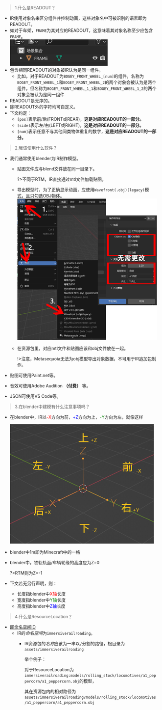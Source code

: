  >1.什么是READOUT？
   * IR使用对象名来区分组件并控制动画，这些对象名中可被识别的语素即为READOUT。
   * 如对于车架，`FRAME`为其对应的READOUT，这意味着其对象名称至少应包含`FRAME`。
     </br>![awa](../Textures/pic1.png "就像这样")
   * 包含相同READOUT的对象被IR认为是同一组件。
     * 比如，对于READOUT为`BOGEY_FRONT_WHEEL_[num]`的组件，名称为`BOGEY_FRONT_WHEEL_1`和`BOGEY_FRONT_WHEEL_2`的两个对象会被认为是两个组件，但名称为`BOGEY_FRONT_WHEEL_1_1`和`BOGEY_FRONT_WHEEL_1_2`的两个对象会被认为是同一组件
   * READOUT是无序的。
   * 除READOUT外的字符均可自定义。 
   * 下文约定：
     - `[pos]`表示前/后(FRONT或REAR)，**这是对应READOUT的一部分。**
     - `[side]`表示左/右(LEFT或RIGHT)，**这是对应READOUT的一部分。**
     - `[num]`表示任意不与其他同类物体重复的数字，**这是对应READOUT的一部分。**

>2.我该使用什么软件？
   * 我们通常使用blender为IR制作模型。
     * 贴图文件应与blend文件放在同一目录下。
   
       ?>不同于RTM，IR直接通过mtl文件加载贴图。
   
     * 导出模型时，为了正确显示动画，应使用`Wavefront(.obj)(legacy)`模式，且只勾选OBJ物体。
       </br>![awa](../Textures/pic4.png "就像这样")
     * 在资源包里，对应mtl文件和贴图应该和obj文件放在一起。     
     
       !>注意，Metasequoia无法为obj模型导出对象数据，不可用于IR追加包制作。
     
   * 贴图可使用Paint.net等。
   * 音效可使用Adobe Audition **（付费）** 等。
   * JSON可使用VS Code等。

>3.在blender中建模有什么注意事项吗？
  * 在blender中，IR以<font color="red">-X</font>方向为前，<font color="blue">+Z</font>方向为上，<font color="green">-Y</font>方向为左，就像这样

    ![awa](../Textures/pic6.png "这是一个默认方向的空物体")
  * blender中1m即为Minecraft中的一格
  * blender中，铁轨轨面/车辆轮缘的高度应为Z=0

    ?>RTM则为Z=-1

  * 下文若无另行声明，则：
    * 长度指blender中<font color="red">X轴</font>长度
    * 宽度指blender中<font color="green">Y轴</font>长度
    * 高度指blender中<font color="blue">Z轴</font>长度

>4.什么是ResourceLocation？
  * [即命名空间ID](https://minecraft.fandom.com/zh/wiki/%E5%91%BD%E5%90%8D%E7%A9%BA%E9%97%B4ID)
    * IR的*命名空间*为`immersiverailroading`。
      * IR资源包的*名称*应该为一串以`/`分割的路径，根目录为`assets/immersiverailroading`
      
        举个例子：
      
          对于ResourceLocation为`immersiverailroading:models/rolling_stock/locomotives/a1_peppercorn/a1_peppercorn.obj`的模型，
          
          其在资源包内的相对路径为`assets/immersiverailroading/models/rolling_stock/locomotives/a1_peppercorn/a1_peppercorn.obj`